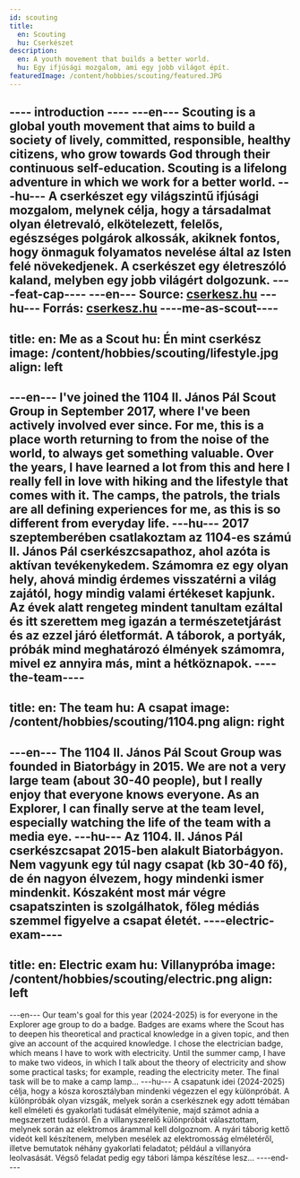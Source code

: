 ```yaml
---
id: scouting
title:
  en: Scouting
  hu: Cserkészet
description:
  en: A youth movement that builds a better world.
  hu: Egy ifjúsági mozgalom, ami egy jobb világot épít.
featuredImage: /content/hobbies/scouting/featured.JPG
---
```

---- introduction ----
---en---
Scouting is a global youth movement that aims to build a society of lively, committed, responsible, healthy citizens,
who grow towards God through their continuous self-education. Scouting is a lifelong adventure in which we work for a better world.
---hu---
A cserkészet egy világszintű ifjúsági mozgalom, melynek célja, hogy a társadalmat olyan életrevaló, elkötelezett, felelős,
egészséges polgárok alkossák, akiknek fontos, hogy önmaguk folyamatos nevelése által az Isten felé növekedjenek.
A cserkészet egy életreszóló kaland, melyben egy jobb világért dolgozunk.
----feat-cap----
---en---
Source: [cserkesz.hu](https://cserkesz.hu)
---hu---
Forrás: [cserkesz.hu](https://cserkesz.hu)
----me-as-scout----
---
title:
  en: Me as a Scout
  hu: Én mint cserkész
image: /content/hobbies/scouting/lifestyle.jpg
align: left
---
---en---
I've joined the 1104 II. János Pál Scout Group in September 2017, where I've been actively involved ever since.
For me, this is a place worth returning to from the noise of the world, to always get something valuable.
Over the years, I have learned a lot from this and here I really fell in love with hiking and the lifestyle that comes with it.
The camps, the patrols, the trials are all defining experiences for me, as this is so different from everyday life.
---hu---
2017 szeptemberében csatlakoztam az 1104-es számú II. János Pál cserkészcsapathoz, ahol azóta is aktívan tevékenykedem.
Számomra ez egy olyan hely, ahová mindig érdemes visszatérni a világ zajától, hogy mindig valami értékeset kapjunk.
Az évek alatt rengeteg mindent tanultam ezáltal és itt szerettem meg igazán a természetetjárást és az ezzel járó életformát.
A táborok, a portyák, próbák mind meghatározó élmények számomra, mivel ez annyira más, mint a hétköznapok.
----the-team----
---
title:
  en: The team
  hu: A csapat
image: /content/hobbies/scouting/1104.png
align: right
---
---en---
The 1104 II. János Pál Scout Group was founded in Biatorbágy in 2015.
We are not a very large team (about 30-40 people), but I really enjoy that everyone knows everyone.
As an Explorer, I can finally serve at the team level, especially watching the life of the team with a media eye.
---hu---
Az 1104. II. János Pál cserkészcsapat 2015-ben alakult Biatorbágyon.
Nem vagyunk egy túl nagy csapat (kb 30-40 fő), de én nagyon élvezem, hogy mindenki ismer mindenkit.
Kószaként most már végre csapatszinten is szolgálhatok, főleg médiás szemmel figyelve a csapat életét.
----electric-exam----
---
title:
  en: Electric exam
  hu: Villanypróba
image: /content/hobbies/scouting/electric.png
align: left
---
---en---
Our team's goal for this year (2024-2025) is for everyone in the Explorer age group to do a badge.
Badges are exams where the Scout has to deepen his theoretical and practical knowledge in a given topic,
and then give an account of the acquired knowledge. I chose the electrician badge, which means I have to work with electricity.
Until the summer camp, I have to make two videos, in which I talk about the theory of electricity and show some practical tasks;
for example, reading the electricity meter. The final task will be to make a camp lamp...
---hu---
A csapatunk idei (2024-2025) célja, hogy a kósza korosztályban mindenki végezzen el egy különpróbát.
A különpróbák olyan vizsgák, melyek során a cserkésznek egy adott témában kell elméleti és gyakorlati tudását elmélyítenie,
majd számot adnia a megszerzett tudásról. Én a villanyszerelő különpróbát választottam, melynek során az elektromos árammal kell dolgoznom.
A nyári táborig kettő videót kell készítenem, melyben mesélek az elektromosság elméletéről, illetve bemutatok néhány gyakorlati feladatot;
például a villanyóra leolvasását. Végső feladat pedig egy tábori lámpa készítése lesz...
----end----
